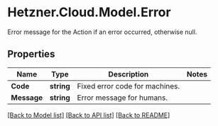 # Hetzner.Cloud.Model.Error
Error message for the Action if an error occurred, otherwise null.

## Properties

Name | Type | Description | Notes
------------ | ------------- | ------------- | -------------
**Code** | **string** | Fixed error code for machines. | 
**Message** | **string** | Error message for humans. | 

[[Back to Model list]](../../README.md#documentation-for-models) [[Back to API list]](../../README.md#documentation-for-api-endpoints) [[Back to README]](../../README.md)

